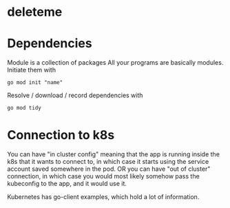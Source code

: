 # deleteme

# Dependencies
Module is a collection of packages
All your programs are basically modules. Initiate them with
```
go mod init "name"
```

Resolve / download / record dependencies with
```
go mod tidy
```

# Connection to k8s
You can have "in cluster config" meaning that the app is running inside the k8s that it wants to connect to, in which case it starts using the service account saved somewhere in the pod. OR you can have "out of cluster" connection, in which case you would most likely somehow pass the kubeconfig to the app, and it would use it.

Kubernetes has go-client examples, which hold a lot of information.